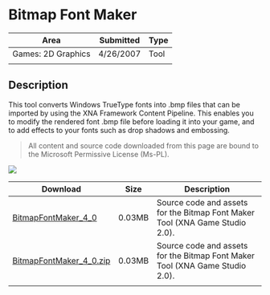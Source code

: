 # Bitmap Font Maker

|Area|Submitted|Type|
|-|-|-|
Games: 2D Graphics|4/26/2007|Tool
||||

## Description

This tool converts Windows TrueType fonts into .bmp files that can be imported by using the XNA Framework Content Pipeline. This enables you to modify the rendered font .bmp file before loading it into your game, and to add effects to your fonts such as drop shadows and embossing.

> All content and source code downloaded from this page are bound to the Microsoft Permissive License (Ms-PL).

![](https://github.com/simondarksidej/XNAGameStudio/blob/master/Images/XNA_BitmapFontMaker_02_small.jpg?raw=true)

Download | Size | Description
---|---|---|
[BitmapFontMaker_4_0](https://github.com/simondarksidej/XNAGameStudio/tree/master/Samples/BitmapFontMaker_4_0) | 0.03MB | Source code and assets for the Bitmap Font Maker Tool (XNA Game Studio 2.0).
[BitmapFontMaker_4_0.zip](https://github.com/simondarksidej/XNAGameStudioZips/raw/zips/BitmapFontMaker_4_0.zip) | 0.03MB | Source code and assets for the Bitmap Font Maker Tool (XNA Game Studio 2.0).
||||
